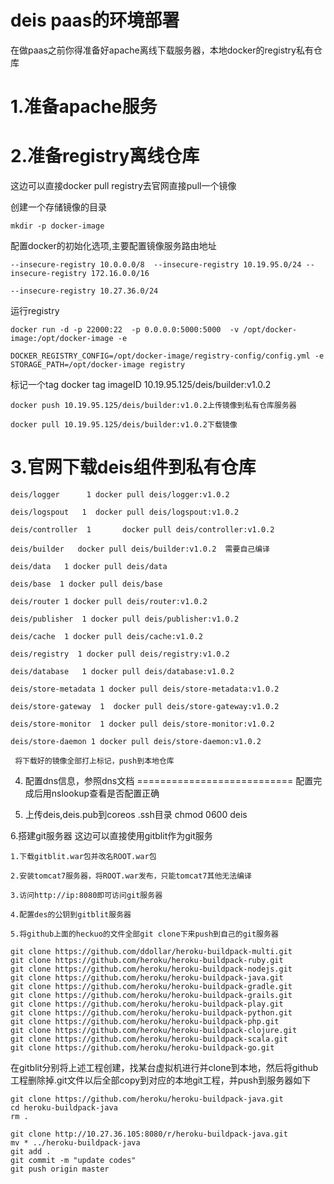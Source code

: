 deis paas的环境部署
==================

在做paas之前你得准备好apache离线下载服务器，本地docker的registry私有仓库

1.准备apache服务
===============

2.准备registry离线仓库
=====================

  这边可以直接docker pull registry去官网直接pull一个镜像

  创建一个存储镜像的目录
  
    mkdir -p docker-image

  配置docker的初始化选项,主要配置镜像服务路由地址
  
    --insecure-registry 10.0.0.0/8  --insecure-registry 10.19.95.0/24 --insecure-registry 172.16.0.0/16  
  
    --insecure-registry 10.27.36.0/24
  
  运行registry

    docker run -d -p 22000:22  -p 0.0.0.0:5000:5000  -v /opt/docker-image:/opt/docker-image -e    
  
    DOCKER_REGISTRY_CONFIG=/opt/docker-image/registry-config/config.yml -e STORAGE_PATH=/opt/docker-image registry
 
  标记一个tag
    docker tag imageID 10.19.95.125/deis/builder:v1.0.2
  
    docker push 10.19.95.125/deis/builder:v1.0.2上传镜像到私有仓库服务器
  
    docker pull 10.19.95.125/deis/builder:v1.0.2下载镜像

3.官网下载deis组件到私有仓库
===============================

    deis/logger      1 docker pull deis/logger:v1.0.2

    deis/logspout   1  docker pull deis/logspout:v1.0.2

    deis/controller  1       docker pull deis/controller:v1.0.2

    deis/builder   docker pull deis/builder:v1.0.2  需要自己编译

    deis/data   1 docker pull deis/data

    deis/base  1 docker pull deis/base

    deis/router 1 docker pull deis/router:v1.0.2

    deis/publisher  1 docker pull deis/publisher:v1.0.2

    deis/cache  1 docker pull deis/cache:v1.0.2

    deis/registry  1 docker pull deis/registry:v1.0.2

    deis/database   1 docker pull deis/database:v1.0.2

    deis/store-metadata 1 docker pull deis/store-metadata:v1.0.2

    deis/store-gateway  1  docker pull deis/store-gateway:v1.0.2  

    deis/store-monitor  1 docker pull deis/store-monitor:v1.0.2  

    deis/store-daemon 1 docker pull deis/store-daemon:v1.0.2  
    
     将下载好的镜像全部打上标记，push到本地仓库
  
4. 配置dns信息，参照dns文档
===========================
   配置完成后用nslookup查看是否配置正确

5. 上传deis,deis.pub到coreos .ssh目录
   chmod 0600 deis

6.搭建git服务器
   这边可以直接使用gitblit作为git服务
    
    1.下载gitblit.war包并改名ROOT.war包
    
    2.安装tomcat7服务器，将ROOT.war发布，只能tomcat7其他无法编译
  
    3.访问http://ip:8080即可访问git服务器
    
    4.配置des的公钥到gitblit服务器
    
    5.将github上面的heckuo的文件全部git clone下来push到自己的git服务器
    
    git clone https://github.com/ddollar/heroku-buildpack-multi.git         
    git clone https://github.com/heroku/heroku-buildpack-ruby.git           
    git clone https://github.com/heroku/heroku-buildpack-nodejs.git         
    git clone https://github.com/heroku/heroku-buildpack-java.git           
    git clone https://github.com/heroku/heroku-buildpack-gradle.git         
    git clone https://github.com/heroku/heroku-buildpack-grails.git         
    git clone https://github.com/heroku/heroku-buildpack-play.git           
    git clone https://github.com/heroku/heroku-buildpack-python.git         
    git clone https://github.com/heroku/heroku-buildpack-php.git            
    git clone https://github.com/heroku/heroku-buildpack-clojure.git        
    git clone https://github.com/heroku/heroku-buildpack-scala.git          
    git clone https://github.com/heroku/heroku-buildpack-go.git   
    
在gitblit分别将上述工程创建，找某台虚拟机进行并clone到本地，然后将github工程删除掉.git文件以后全部copy到对应的本地git工程，并push到服务器如下
    
    git clone https://github.com/heroku/heroku-buildpack-java.git  
    cd heroku-buildpack-java
    rm .
    
    git clone http://10.27.36.105:8080/r/heroku-buildpack-java.git
    mv * ../heroku-buildpack-java
    git add .
    git commit -m "update codes"
    git push origin master
   
    
    
    
    
  
  
  





